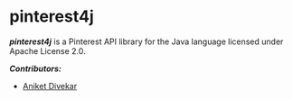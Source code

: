 # pinterest4j
**_pinterest4j_** is a Pinterest API library for the Java language licensed under Apache License 2.0.

**_Contributors:_**
- [Aniket Divekar](https://github.com/asdivekar)
